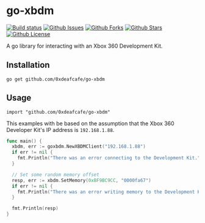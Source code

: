 go-xbdm
===
[![Build status](https://img.shields.io/travis/0xdeafcafe/go-xbdm/master.svg?style=flat-square&label=build%20status)](https://travis-ci.org/0xdeafcafe/go-xbdm)
[![Github Issues](https://img.shields.io/github/issues/0xdeafcafe/go-xbdm.svg?style=flat-square)](https://github.com/0xdeafcafe/go-xbdm/issues)
[![Github Forks](https://img.shields.io/github/forks/0xdeafcafe/go-xbdm.svg?style=flat-square)](https://github.com/0xdeafcafe/go-xbdm/network)
[![Github Stars](https://img.shields.io/github/stars/0xdeafcafe/go-xbdm.svg?style=flat-square)](https://github.com/0xdeafcafe/go-xbdm/stargazers)
[![Github License](https://img.shields.io/github/license/0xdeafcafe/go-xbdm.svg?style=flat-square)](https://github.com/0xdeafcafe/go-xbdm/blob/master/LICENSE)

A go library for interacting with an Xbox 360 Development Kit.

## Installation
```
go get github.com/0xdeafcafe/go-xbdm
```

## Usage
```
import "github.com/0xdeafcafe/go-xbdm"
````

This examples with be based on the assumption that the Xbox 360 Developer Kit's IP
address is `192.168.1.88`.

``` go
func main() {
  xbdm, err := goxbdm.NewXBDMClient("192.168.1.88")
  if err != nil {
    fmt.Println("There was an error connecting to the Development Kit.")
  }

  // Set some random memory offset
  resp, err := xbdm.SetMemory(0xBF9BC9CC, "0000fa67")
  if err != nil {
    fmt.Println("There was an error writing memory to the Development Kit.")
  }

  fmt.Println(resp)
}
```
